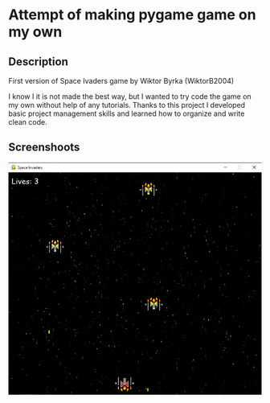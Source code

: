 # Attempt of making pygame game on my own

## Description

First version of Space Ivaders game by Wiktor Byrka (WiktorB2004)

I know I it is not made the best way, but I wanted to try code the game on my own without help of any tutorials. Thanks to this project I developed basic project management skills and learned how to organize and write clean code.

## Screenshoots

![Game Screenshoot](./.github/screenshoots/screen_1.PNG)


